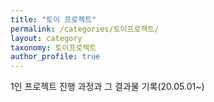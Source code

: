 ```yaml
---
title: "토이 프로젝트"
permalink: /categories/토이프로젝트/
layout: category
taxonomy: 토이프로젝트
author_profile: true
---
```


1인 프로젝트 진행 과정과 그 결과물 기록(20.05.01~)